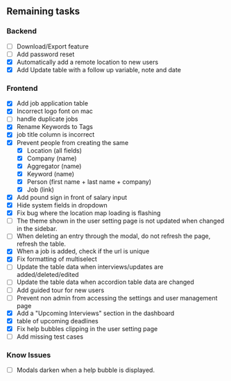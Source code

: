 ## Remaining tasks
### Backend
* [ ] Download/Export feature
* [ ] Add password reset
* [X] Automatically add a remote location to new users
* [X] Add Update table with a follow up variable, note and date

### Frontend
* [X] Add job application table
* [X] Incorrect logo font on mac
* [ ] handle duplicate jobs
* [X] Rename Keywords to Tags
* [X] job title column is incorrect
* [X] Prevent people from creating the same
  * [X] Location (all fields)
  * [X] Company (name)
  * [X] Aggregator (name)
  * [X] Keyword (name)
  * [X] Person (first name + last name + company)
  * [X] Job (link)
* [X] Add pound sign in front of salary input
* [X] Hide system fields in dropdown
* [X] Fix bug where the location map loading is flashing
* [ ] The theme shown in the user setting page is not updated when changed in the sidebar.
* [ ] When deleting an entry through the modal, do not refresh the page, refresh the table.
* [X] When a job is added, check if the url is unique
* [X] Fix formatting of multiselect
* [ ] Update the table data when interviews/updates are added/deleted/edited
* [ ] Update the table data when accordion table data are changed
* [ ] Add guided tour for new users
* [ ] Prevent non admin from accessing the settings and user management page
* [X] Add a "Upcoming Interviews" section in the dashboard
* [X] table of upcoming deadlines
* [X] Fix help bubbles clipping in the user setting page
* [ ] Add missing test cases

### Know Issues
* [ ] Modals darken when a help bubble is displayed.